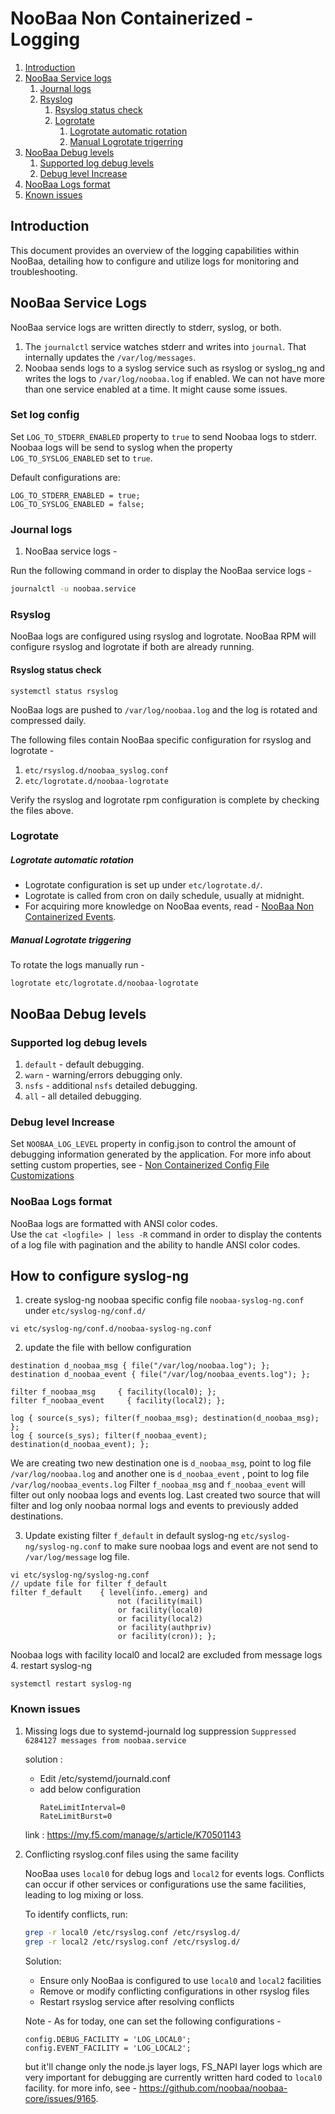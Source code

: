 # NooBaa Non Containerized - Logging

1. [Introduction](#introduction)
2. [NooBaa Service logs](#noobaa-service-logs)
    1. [Journal logs](#journal-logs)
    2. [Rsyslog](#rsyslog) 
        1. [Rsyslog status check](#rsyslog-status-check)
        2. [Logrotate](#logrotate)
            1. [Logrotate automatic rotation](#logrotate-automatic-rotation)
            1. [Manual Logrotate trigerring](#manual-logrotate-triggering)
4. [NooBaa Debug levels](#noobaa-debug-levels)
    1. [Supported log debug levels](#supported-log-debug-levels)
    2. [Debug level Increase](#debug-level-increase)
5. [NooBaa Logs format](#noobaa-logs-format)
6. [Known issues](#known-issues)

## Introduction

This document provides an overview of the logging capabilities within NooBaa, detailing how to configure and utilize logs for monitoring and troubleshooting.

## NooBaa Service Logs

NooBaa service logs are written directly to stderr, syslog, or both.
1. The `journalctl` service watches stderr and writes into `journal`. That internally updates the `/var/log/messages`.
2. Noobaa sends logs to a syslog service such as rsyslog or syslog_ng and writes the logs to `/var/log/noobaa.log` if enabled. We can not have more than one service enabled at a time. It might cause some issues.

### Set log config

Set `LOG_TO_STDERR_ENABLED` property to `true` to  send Noobaa logs to stderr. Noobaa logs will be send to syslog when the property `LOG_TO_SYSLOG_ENABLED` set to `true`.

Default configurations are:
```
LOG_TO_STDERR_ENABLED = true;
LOG_TO_SYSLOG_ENABLED = false;
```

### Journal logs
1. NooBaa service logs -

Run the following command in order to display the NooBaa service logs -

```sh
journalctl -u noobaa.service
```

### Rsyslog

NooBaa logs are configured using rsyslog and logrotate. NooBaa RPM will configure rsyslog and logrotate if both are already running.

#### Rsyslog status check
```
systemctl status rsyslog
```

NooBaa logs are pushed to `/var/log/noobaa.log` and the log is rotated and compressed daily.

The following files contain NooBaa specific configuration for rsyslog and logrotate - 
1. `etc/rsyslog.d/noobaa_syslog.conf`
2. `etc/logrotate.d/noobaa-logrotate` 

Verify the rsyslog and logrotate rpm configuration is complete by checking the files above.

### Logrotate

##### Logrotate automatic rotation

- Logrotate configuration is set up under `etc/logrotate.d/`. 
- Logrotate is called from cron on daily schedule, usually at midnight.
- For acquiring more knowledge on NooBaa events, read - [NooBaa Non Containerized Events](./Events.md).  
##### Manual Logrotate triggering
To rotate the logs manually run -
```
logrotate etc/logrotate.d/noobaa-logrotate
```


## NooBaa Debug levels

### Supported log debug levels

1. `default` - default debugging.
2. `warn` - warning/errors debugging only. 
3. `nsfs` - additional `nsfs` detailed debugging.
4. `all` - all detailed debugging.


### Debug level Increase

Set `NOOBAA_LOG_LEVEL` property in config.json to control the amount of debugging information generated by the application.
For more info about setting custom properties, see - [Non Containerized Config File Customizations](./ConfigFileCustomizations.md)

### NooBaa Logs format
NooBaa logs are formatted with ANSI color codes. </br>
Use the `cat <logfile> | less -R` command in order to display the contents of a log file with pagination and the ability to handle ANSI color codes. 

## How to configure syslog-ng

1. create syslog-ng noobaa specific config file `noobaa-syslog-ng.conf` under `etc/syslog-ng/conf.d/`
```
vi etc/syslog-ng/conf.d/noobaa-syslog-ng.conf 
```
2. update the file with bellow configuration

```
destination d_noobaa_msg { file("/var/log/noobaa.log"); };
destination d_noobaa_event { file("/var/log/noobaa_events.log"); };

filter f_noobaa_msg     { facility(local0); };
filter f_noobaa_event     { facility(local2); };

log { source(s_sys); filter(f_noobaa_msg); destination(d_noobaa_msg); };
log { source(s_sys); filter(f_noobaa_event); destination(d_noobaa_event); };
```
We are creating two new destination one is `d_noobaa_msg`, point to log file `/var/log/noobaa.log` and another one is `d_noobaa_event` , point to log file `/var/log/noobaa_events.log`
Filter  `f_noobaa_msg` and `f_noobaa_event` will filter out only noobaa logs and events log. Last created two source that will filter and log only noobaa normal logs and events to previously added destinations.

3. Update existing filter `f_default` in default syslog-ng `etc/syslog-ng/syslog-ng.conf`  to make sure noobaa logs and event are not send to `/var/log/message` log file.
```
vi etc/syslog-ng/syslog-ng.conf
// update file for filter f_default
filter f_default    { level(info..emerg) and
                        not (facility(mail)
                        or facility(local0)
                        or facility(local2)
                        or facility(authpriv)
                        or facility(cron)); };
```
 Noobaa logs with facility local0 and local2 are excluded from message logs
4. restart syslog-ng
```
systemctl restart syslog-ng
```

### Known issues

1. Missing logs due to systemd-journald log suppression
        `Suppressed 6284127 messages from noobaa.service`
    
    solution :
    * Edit /etc/systemd/journald.conf
    * add below configuration
        ```
        RateLimitInterval=0
        RateLimitBurst=0
        ```
    link : https://my.f5.com/manage/s/article/K70501143

2. Conflicting rsyslog.conf files using the same facility

    NooBaa uses `local0` for debug logs and `local2` for events logs. Conflicts can occur if other services or configurations use the same facilities, leading to log mixing or loss.
    
    To identify conflicts, run:
    ```bash
    grep -r local0 /etc/rsyslog.conf /etc/rsyslog.d/
    grep -r local2 /etc/rsyslog.conf /etc/rsyslog.d/
    ```
    
    Solution:
    * Ensure only NooBaa is configured to use `local0` and `local2` facilities
    * Remove or modify conflicting configurations in other rsyslog files
    * Restart rsyslog service after resolving conflicts 

    Note -
    As for today, one can set the following configurations - 
    ```
    config.DEBUG_FACILITY = 'LOG_LOCAL0';
    config.EVENT_FACILITY = 'LOG_LOCAL2';
    ```
    but it'll change only the node.js layer logs, FS_NAPI layer logs which are very important for debugging are currently written hard coded to `local0` facility. for more info, see - https://github.com/noobaa/noobaa-core/issues/9165.